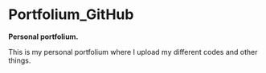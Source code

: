 # Portfolium_GitHub
**Personal portfolium.**

This is my personal portfolium where I upload my different codes and other things.
